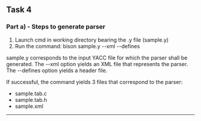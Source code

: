 ## Task 4

### Part a) - Steps to generate parser

1. Launch cmd in working directory bearing the .y file (sample.y)
2. Run the command:
   bison sample.y --xml --defines

sample.y corresponds to the input YACC file for which the parser shall be generated.
The --xml option yields an XML file that represents the parser.
The --defines option yields a header file.

If successful, the command yields 3 files that correspond to the parser:

- sample.tab.c
- sample.tab.h
- sample.xml

---
